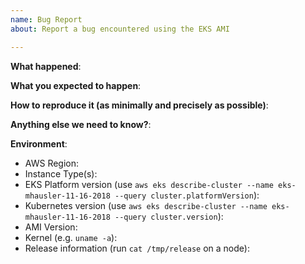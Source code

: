 ```yaml
---
name: Bug Report
about: Report a bug encountered using the EKS AMI

---
```


<!-- Please use this template while reporting a bug and provide as much info as possible. Please also search for existing open and closed issues that may answer your question. Thanks!-->

**What happened**:

**What you expected to happen**:

**How to reproduce it (as minimally and precisely as possible)**:

**Anything else we need to know?**:

**Environment**:
- AWS Region:
- Instance Type(s):
- EKS Platform version (use `aws eks describe-cluster --name eks-mhausler-11-16-2018 --query cluster.platformVersion`):
- Kubernetes version (use `aws eks describe-cluster --name eks-mhausler-11-16-2018 --query cluster.version`):
- AMI Version:
- Kernel (e.g. `uname -a`):
- Release information (run `cat /tmp/release` on a node):
<!-- Put release info in the triple backticks below-->
```
```

